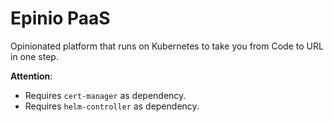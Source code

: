 # Epinio PaaS

Opinionated platform that runs on Kubernetes to take you from Code to URL in one step.

__Attention__:

  - Requires `cert-manager` as dependency.
  - Requires `helm-controller` as dependency.
